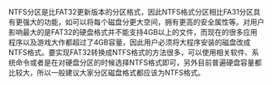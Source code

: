 NTFS分区是比FAT32更新版本的分区格式，因此NTFS格式分区相比FA31分区具有更强大的功能，如可以将每个磁盘分更大空间，拥有更高的安全属性等。对用户影响最大的是FAT32的硬盘格式并不能支持4GB以上的文件，而现在的很多应用程序以及游戏大作都超过了4GB容量，因此用户必须将大程序安装的磁盘改成NTFS格式。要实现FAT32转换成NTFS格式的方法很多，可以使用相关软件、系统命令或者是在对硬盘分区的时候选择NTFS格式即可，另外目前普遍硬盘容量都比较大，所以一般建议大家分区磁盘格式都应该为NTFS格式。
